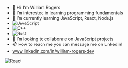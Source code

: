 - 👋 Hi, I’m William Rogers 
- 👀 I’m interested in learning programming fundamentals   
- 🌱 I’m currently learning JavaScript, React, Node.js 
- 	![JavaScript](https://img.shields.io/badge/javascript-%23323330.svg?style=for-the-badge&logo=javascript&logoColor=%23F7DF1E)
- 	![C++](https://img.shields.io/badge/c++-%2300599C.svg?style=for-the-badge&logo=c%2B%2B&logoColor=white)
- 	![Rust](https://img.shields.io/badge/rust-%23000000.svg?style=for-the-badge&logo=rust&logoColor=white)
- 💞️ I’m looking to collaborate on JavaScript projects 
- 📫 How to reach me you can message me on Linkedin!
- www.linkedin.com/in/william-rogers-dev

<!---
williamrogers21/williamrogers21 is a ✨ special ✨ repository because its `README.md` (this file) appears on your GitHub profile.
You can click the Preview link to take a look at your changes.
--->
![React](https://img.shields.io/badge/react-%2320232a.svg?style=for-the-badge&logo=react&logoColor=%2361DAFB)

